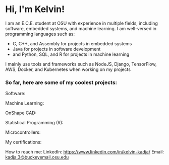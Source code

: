 <h1>Hi, I'm Kelvin! </h1>

<p>I am an E.C.E. student at OSU with experience in multiple fields, including software, embedded systems, and machine learning. I am well-versed in programming languages such as: </p>
<ul>
<li>C, C++, and Assembly for projects in embedded systems </li>
<li>Java for projects in software development </li>
<li> and Python, SQL, and R for projects in machine learning </li>
</ul>
<p>I mainly use tools and frameworks such as NodeJS, Django, TensorFlow, AWS, Docker, and Kubernetes when working on my projects </p>

<h3>So far, here are some of my coolest projects: </h3>

Software:

Machine Learning:

OnShape CAD:

Statistical Programming (R):

Microcontrollers:

My certifications:

How to reach me:
LinkedIn: https://www.linkedin.com/in/kelvin-kadja/
Email: kadja.3@buckeyemail.osu.edu
